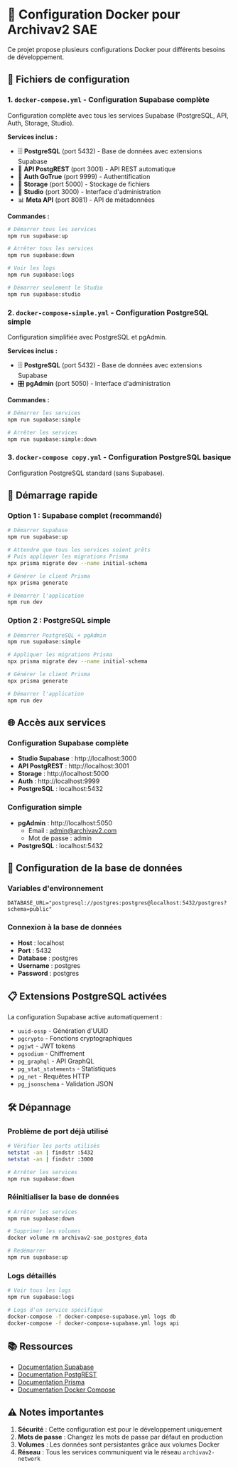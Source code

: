 # 🐳 Configuration Docker pour Archivav2 SAE

Ce projet propose plusieurs configurations Docker pour différents besoins de développement.

## 📁 Fichiers de configuration

### 1. `docker-compose.yml` - Configuration Supabase complète
Configuration complète avec tous les services Supabase (PostgreSQL, API, Auth, Storage, Studio).

**Services inclus :**
- 🗄️ **PostgreSQL** (port 5432) - Base de données avec extensions Supabase
- 🔌 **API PostgREST** (port 3001) - API REST automatique
- 🔐 **Auth GoTrue** (port 9999) - Authentification
- 📁 **Storage** (port 5000) - Stockage de fichiers
- 🎨 **Studio** (port 3000) - Interface d'administration
- 📊 **Meta API** (port 8081) - API de métadonnées

**Commandes :**
```bash
# Démarrer tous les services
npm run supabase:up

# Arrêter tous les services
npm run supabase:down

# Voir les logs
npm run supabase:logs

# Démarrer seulement le Studio
npm run supabase:studio
```

### 2. `docker-compose-simple.yml` - Configuration PostgreSQL simple
Configuration simplifiée avec PostgreSQL et pgAdmin.

**Services inclus :**
- 🗄️ **PostgreSQL** (port 5432) - Base de données avec extensions Supabase
- 🎛️ **pgAdmin** (port 5050) - Interface d'administration

**Commandes :**
```bash
# Démarrer les services
npm run supabase:simple

# Arrêter les services
npm run supabase:simple:down
```

### 3. `docker-compose copy.yml` - Configuration PostgreSQL basique
Configuration PostgreSQL standard (sans Supabase).

## 🚀 Démarrage rapide

### Option 1 : Supabase complet (recommandé)
```bash
# Démarrer Supabase
npm run supabase:up

# Attendre que tous les services soient prêts
# Puis appliquer les migrations Prisma
npx prisma migrate dev --name initial-schema

# Générer le client Prisma
npx prisma generate

# Démarrer l'application
npm run dev
```

### Option 2 : PostgreSQL simple
```bash
# Démarrer PostgreSQL + pgAdmin
npm run supabase:simple

# Appliquer les migrations Prisma
npx prisma migrate dev --name initial-schema

# Générer le client Prisma
npx prisma generate

# Démarrer l'application
npm run dev
```

## 🌐 Accès aux services

### Configuration Supabase complète
- **Studio Supabase** : http://localhost:3000
- **API PostgREST** : http://localhost:3001
- **Storage** : http://localhost:5000
- **Auth** : http://localhost:9999
- **PostgreSQL** : localhost:5432

### Configuration simple
- **pgAdmin** : http://localhost:5050
  - Email : admin@archivav2.com
  - Mot de passe : admin
- **PostgreSQL** : localhost:5432

## 🔧 Configuration de la base de données

### Variables d'environnement
```env
DATABASE_URL="postgresql://postgres:postgres@localhost:5432/postgres?schema=public"
```

### Connexion à la base de données
- **Host** : localhost
- **Port** : 5432
- **Database** : postgres
- **Username** : postgres
- **Password** : postgres

## 📋 Extensions PostgreSQL activées

La configuration Supabase active automatiquement :
- `uuid-ossp` - Génération d'UUID
- `pgcrypto` - Fonctions cryptographiques
- `pgjwt` - JWT tokens
- `pgsodium` - Chiffrement
- `pg_graphql` - API GraphQL
- `pg_stat_statements` - Statistiques
- `pg_net` - Requêtes HTTP
- `pg_jsonschema` - Validation JSON

## 🛠️ Dépannage

### Problème de port déjà utilisé
```bash
# Vérifier les ports utilisés
netstat -an | findstr :5432
netstat -an | findstr :3000

# Arrêter les services
npm run supabase:down
```

### Réinitialiser la base de données
```bash
# Arrêter les services
npm run supabase:down

# Supprimer les volumes
docker volume rm archivav2-sae_postgres_data

# Redémarrer
npm run supabase:up
```

### Logs détaillés
```bash
# Voir tous les logs
npm run supabase:logs

# Logs d'un service spécifique
docker-compose -f docker-compose-supabase.yml logs db
docker-compose -f docker-compose-supabase.yml logs api
```

## 📚 Ressources

- [Documentation Supabase](https://supabase.com/docs)
- [Documentation PostgREST](https://postgrest.org/)
- [Documentation Prisma](https://www.prisma.io/docs)
- [Documentation Docker Compose](https://docs.docker.com/compose/)

## ⚠️ Notes importantes

1. **Sécurité** : Cette configuration est pour le développement uniquement
2. **Mots de passe** : Changez les mots de passe par défaut en production
3. **Volumes** : Les données sont persistantes grâce aux volumes Docker
4. **Réseau** : Tous les services communiquent via le réseau `archivav2-network`
